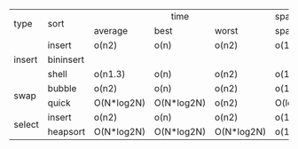 

<table>
    <tr><td rowspan = "2">type</td><td  rowspan = "2">sort</td><td colspan="3" align="center">time</td><td>space</td><td>stable</td</tr>
    <tr><td>average</td><td>best</td><td>worst</td><td>space</td><td></td</tr>
    <tr><td rowspan = "3">insert</td><td>insert</td><td>o(n2)</td><td>o(n)</td><td>o(n2)</td><td>o(1)</td><td>Y</td</tr>
    <tr><td>bininsert</td><td></td><td></td><td></td><td></td><td></td</tr>
    <tr><td>shell</td><td>o(n1.3)</td><td>o(n)</td><td>o(n2)</td><td>o(1)</td><td>N</td</tr>
    <tr><td rowspan = "2">swap</td><td>bubble</td><td>o(n2)</td><td>o(n)</td><td>o(n2)</td><td>o(1)</td><td>Y</td</tr>
    <tr><td>quick</td><td>O(N*log2N)</td><td>O(N*log2N)</td><td>o(n2)</td><td>O(log2n)~O(n</td><td>N</td</tr>
    <tr><td rowspan = "2">select</td><td>insert</td><td>o(n2)</td><td>o(n)</td><td>o(n2)</td><td>o(1)</td><td>N</td</tr>
    <tr><td>heapsort</td><td>O(N*log2N)</td><td>O(N*log2N)</td><td>O(N*log2N)</td><td>o(1)</td><td>N</td</tr>
</table>
